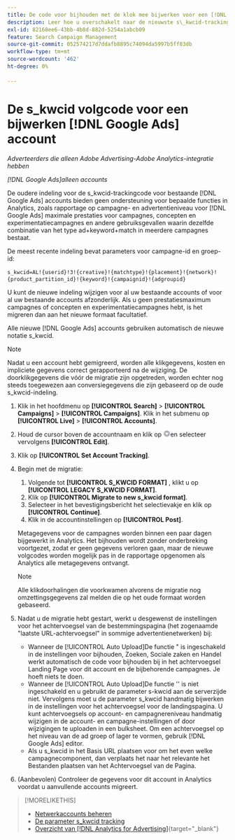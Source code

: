 ```yaml
---
title: De code voor bijhouden met de klok mee bijwerken voor een [!DNL Google Ads] account
description: Leer hoe u overschakelt naar de nieuwste s\_kwcid-trackingcode voor een [!DNL Google Ads] account.
exl-id: 82168ee6-43bb-4b8d-882d-5254a1abcb09
feature: Search Campaign Management
source-git-commit: 052574217d7ddafb8895c74094da5997b5ff83db
workflow-type: tm+mt
source-wordcount: '462'
ht-degree: 0%

---
```


# De s\_kwcid volgcode voor een bijwerken [!DNL Google Ads] account

*Adverteerders die alleen Adobe Advertising-Adobe Analytics-integratie hebben*

*[!DNL Google Ads]alleen accounts*

De oudere indeling voor de s\_kwcid-trackingcode voor bestaande [!DNL Google Ads] accounts bieden geen ondersteuning voor bepaalde functies in Analytics, zoals rapportage op campagne- en advertentieniveau voor [!DNL Google Ads] maximale prestaties voor campagnes, concepten en experimentatiecampagnes en andere gebruiksgevallen waarin dezelfde combinatie van het type ad+keyword+match in meerdere campagnes bestaat.

De meest recente indeling bevat parameters voor campagne-id en groep-id:

```
s_kwcid=AL!{userid}!3!{creative}!{matchtype}!{placement}!{network}!{product_partition_id}!{keyword}!{campaignid}!{adgroupid}
```

U kunt de nieuwe indeling wijzigen voor al uw bestaande accounts of voor al uw bestaande accounts afzonderlijk. Als u geen prestatiesmaximum campagnes of concepten en experimentatiecampagnes hebt, is het migreren dan aan het nieuwe formaat facultatief.

Alle nieuwe [!DNL Google Ads] accounts gebruiken automatisch de nieuwe notatie s\_kwcid.

>[!NOTE]
>
>Nadat u een account hebt gemigreerd, worden alle klikgegevens, kosten en impliciete gegevens correct gerapporteerd na de wijziging. De doorklikgegevens die vóór de migratie zijn opgetreden, worden echter nog steeds toegewezen aan conversiegegevens die zijn gebaseerd op de oude s\_kwcid-indeling.

1. Klik in het hoofdmenu op **[!UICONTROL Search]** \> **[!UICONTROL Campaigns]** \> **[!UICONTROL Campaigns]**. Klik in het submenu op **[!UICONTROL Live]** \> **[!UICONTROL Accounts]**.
1. Houd de cursor boven de accountnaam en klik op ![pijlvervolgkeuzepictogram](/help/search-social-commerce/assets/arrow-dropdown-menu.png)en selecteer vervolgens **[!UICONTROL Edit]**.
1. Klik op **[!UICONTROL Set Account Tracking]**.
1. Begin met de migratie:

   1. Volgende tot **[!UICONTROL S_KWCID FORMAT]** , klikt u op **[!UICONTROL LEGACY S_KWCID FORMAT]**.
   1. Klik op **[!UICONTROL Migrate to new s_kwcid format]**.
   1. Selecteer in het bevestigingsbericht het selectievakje en klik op **[!UICONTROL Continue]**.
   1. Klik in de accountinstellingen op **[!UICONTROL Post]**.

   Metagegevens voor de campagnes worden binnen een paar dagen bijgewerkt in Analytics. Het bijhouden wordt zonder onderbreking voortgezet, zodat er geen gegevens verloren gaan, maar de nieuwe volgcodes worden mogelijk pas in de rapportage opgenomen als Analytics alle metagegevens ontvangt.

   >[!NOTE]
   >
   >Alle klikdoorhalingen die voorkwamen alvorens de migratie nog omzettingsgegevens zal melden die op het oude formaat worden gebaseerd.

1. Nadat u de migratie hebt gestart, werkt u desgewenst de instellingen voor het achtervoegsel van de bestemmingspagina (het zogenaamde &quot;laatste URL-achtervoegsel&quot; in sommige advertentienetwerken) bij:

   * Wanneer de [!UICONTROL Auto Upload]De functie &quot; is ingeschakeld in de instellingen voor bijhouden, Zoeken, Sociale zaken en Handel werkt automatisch de code voor bijhouden bij in het achtervoegsel Landing Page voor dit account en de bijbehorende campagnes. Je hoeft niets te doen.
   * Wanneer de [!UICONTROL Auto Upload]De functie &#39;&#39; is niet ingeschakeld en u gebruikt de parameter s-kwcid aan de serverzijde niet. Vervolgens moet u de parameter s\_kwcid handmatig bijwerken in de instellingen voor het achtervoegsel voor de landingspagina. U kunt achtervoegsels op account- en campagnereniveau handmatig wijzigen in de account- en campagne-instellingen of door wijzigingen te uploaden in een bulksheet. Om een achtervoegsel op het niveau van de ad groep of lager te vormen, gebruik [!DNL Google Ads] editor.
   * Als u s\_kwcid in het Basis URL plaatsen voor om het even welke campagnecomponent, dan verplaats het naar het relevante het Bestanden plaatsen van het Achtervoegsel van de Pagina.

1. (Aanbevolen) Controleer de gegevens voor dit account in Analytics voordat u aanvullende accounts migreert.

>[!MORELIKETHIS]
>
>* [Netwerkaccounts beheren](ad-network-account-manage.md)
>* [De parameter s_kwcid tracking](/help/search-social-commerce/tracking/skwcid-tracking-parameter.md)
>* [Overzicht van [!DNL Analytics for Advertising]](https://experienceleague.adobe.com/docs/advertising/integrations/home.html){target="_blank"}
